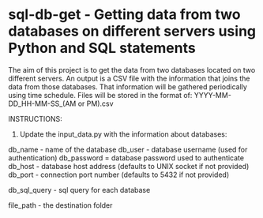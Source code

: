 # sql-db-get - Getting data from two databases on different servers using Python and SQL statements

The aim of this project is to get the data from two databases located on two different servers. An output is a CSV file with the information that joins the data from those databases.
That information will be gathered periodically using time schedule. Files will be stored in the format of: YYYY-MM-DD_HH-MM-SS_(AM or PM).csv

INSTRUCTIONS:

1. Update the input_data.py with the information about databases:

db_name - name of the database
db_user - database username (used for authentication)
db_password = database password used to authenticate
db_host - database host address (defaults to UNIX socket if not provided)
db_port - connection port number (defaults to 5432 if not provided)

db_sql_query - sql query for each database

file_path - the destination folder
